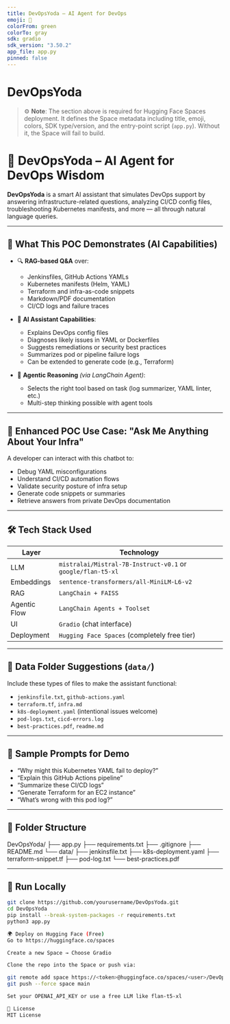 ```yaml
---
title: DevOpsYoda – AI Agent for DevOps
emoji: 🧠
colorFrom: green
colorTo: gray
sdk: gradio
sdk_version: "3.50.2"
app_file: app.py
pinned: false
---
```

# DevOpsYoda
> ⚙️ **Note**: The section above is required for Hugging Face Spaces deployment. It defines the Space metadata including title, emoji, colors, SDK type/version, and the entry-point script (`app.py`). Without it, the Space will fail to build.

# 🧠 DevOpsYoda – AI Agent for DevOps Wisdom

**DevOpsYoda** is a smart AI assistant that simulates DevOps support by answering infrastructure-related questions, analyzing CI/CD config files, troubleshooting Kubernetes manifests, and more — all through natural language queries.

---

## 🚀 What This POC Demonstrates (AI Capabilities)

- 🔍 **RAG-based Q&A** over:
  - Jenkinsfiles, GitHub Actions YAMLs
  - Kubernetes manifests (Helm, YAML)
  - Terraform and infra-as-code snippets
  - Markdown/PDF documentation
  - CI/CD logs and failure traces

- 🧠 **AI Assistant Capabilities**:
  - Explains DevOps config files
  - Diagnoses likely issues in YAML or Dockerfiles
  - Suggests remediations or security best practices
  - Summarizes pod or pipeline failure logs
  - Can be extended to generate code (e.g., Terraform)

- 🤖 **Agentic Reasoning** *(via LangChain Agent)*:
  - Selects the right tool based on task (log summarizer, YAML linter, etc.)
  - Multi-step thinking possible with agent tools

---

## 🧪 Enhanced POC Use Case: "Ask Me Anything About Your Infra"

A developer can interact with this chatbot to:
- Debug YAML misconfigurations
- Understand CI/CD automation flows
- Validate security posture of infra setup
- Generate code snippets or summaries
- Retrieve answers from private DevOps documentation

---

## 🛠️ Tech Stack Used

| Layer           | Technology                                                 |
|----------------|-------------------------------------------------------------|
| LLM            | `mistralai/Mistral-7B-Instruct-v0.1` or `google/flan-t5-xl` |
| Embeddings     | `sentence-transformers/all-MiniLM-L6-v2`                    |
| RAG            | `LangChain + FAISS`                                         |
| Agentic Flow   | `LangChain Agents + Toolset`                                |
| UI             | `Gradio` (chat interface)                                   |
| Deployment     | `Hugging Face Spaces` (completely free tier)                |

---

## 📁 Data Folder Suggestions (`data/`)

Include these types of files to make the assistant functional:

- `jenkinsfile.txt`, `github-actions.yaml`  
- `terraform.tf`, `infra.md`  
- `k8s-deployment.yaml` (intentional issues welcome)  
- `pod-logs.txt`, `cicd-errors.log`  
- `best-practices.pdf`, `readme.md`  

---

## 💬 Sample Prompts for Demo

- “Why might this Kubernetes YAML fail to deploy?”
- “Explain this GitHub Actions pipeline”
- “Summarize these CI/CD logs”
- “Generate Terraform for an EC2 instance”
- “What’s wrong with this pod log?”

---

## 📁 Folder Structure

DevOpsYoda/
├── app.py
├── requirements.txt
├── .gitignore
├── README.md
└── data/
├── jenkinsfile.txt
├── k8s-deployment.yaml
├── terraform-snippet.tf
├── pod-log.txt
└── best-practices.pdf


---

## 🔧 Run Locally

```bash
git clone https://github.com/yourusername/DevOpsYoda.git
cd DevOpsYoda
pip install --break-system-packages -r requirements.txt
python3 app.py

🌍 Deploy on Hugging Face (Free)
Go to https://huggingface.co/spaces

Create a new Space → Choose Gradio

Clone the repo into the Space or push via:

git remote add space https://<token>@huggingface.co/spaces/<user>/DevOpsYoda
git push --force space main

Set your OPENAI_API_KEY or use a free LLM like flan-t5-xl

📜 License
MIT License


